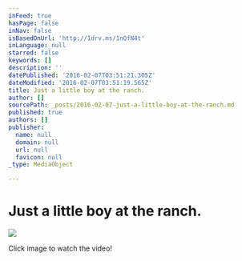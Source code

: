 ```yaml
---
inFeed: true
hasPage: false
inNav: false
isBasedOnUrl: 'http://1drv.ms/1nQfN4t'
inLanguage: null
starred: false
keywords: []
description: ''
datePublished: '2016-02-07T03:51:21.305Z'
dateModified: '2016-02-07T03:51:19.565Z'
title: Just a little boy at the ranch.
author: []
sourcePath: _posts/2016-02-07-just-a-little-boy-at-the-ranch.md
published: true
authors: []
publisher:
  name: null
  domain: null
  url: null
  favicon: null
_type: MediaObject

---
```

# Just a little boy at the ranch.
![](https://the-grid-user-content.s3-us-west-2.amazonaws.com/29ecaa24-f0c6-43d1-aed5-b9319d890577.PNG)

Click image to watch the video!